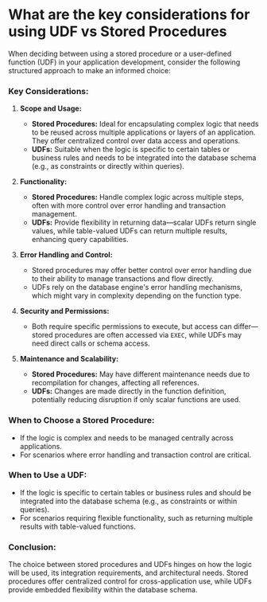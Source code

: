 # What are the key considerations for using UDF vs Stored Procedures

When deciding between using a stored procedure or a user-defined function (UDF) in your
application development, consider the following structured approach to make an informed
choice:

### Key Considerations:

1. **Scope and Usage:**
   - **Stored Procedures:** Ideal for encapsulating complex logic that needs to be reused
across multiple applications or layers of an application. They offer centralized control over
data access and operations.
   - **UDFs:** Suitable when the logic is specific to certain tables or business rules and
needs to be integrated into the database schema (e.g., as constraints or directly within
queries).

2. **Functionality:**
   - **Stored Procedures:** Handle complex logic across multiple steps, often with more
control over error handling and transaction management.
   - **UDFs:** Provide flexibility in returning data—scalar UDFs return single values, while
table-valued UDFs can return multiple results, enhancing query capabilities.

3. **Error Handling and Control:**
   - Stored procedures may offer better control over error handling due to their ability to
manage transactions and flow directly.
   - UDFs rely on the database engine's error handling mechanisms, which might vary in
complexity depending on the function type.

4. **Security and Permissions:**
   - Both require specific permissions to execute, but access can differ—stored procedures are
often accessed via `EXEC`, while UDFs may need direct calls or schema access.

5. **Maintenance and Scalability:**
   - **Stored Procedures:** May have different maintenance needs due to recompilation for
changes, affecting all references.
   - **UDFs:** Changes are made directly in the function definition, potentially reducing
disruption if only scalar functions are used.

### When to Choose a Stored Procedure:
- If the logic is complex and needs to be managed centrally across applications.
- For scenarios where error handling and transaction control are critical.

### When to Use a UDF:
- If the logic is specific to certain tables or business rules and should be integrated into
the database schema (e.g., as constraints or within queries).
- For scenarios requiring flexible functionality, such as returning multiple results with
table-valued functions.

### Conclusion:
The choice between stored procedures and UDFs hinges on how the logic will be used, its
integration requirements, and architectural needs. Stored procedures offer centralized control
for cross-application use, while UDFs provide embedded flexibility within the database schema.